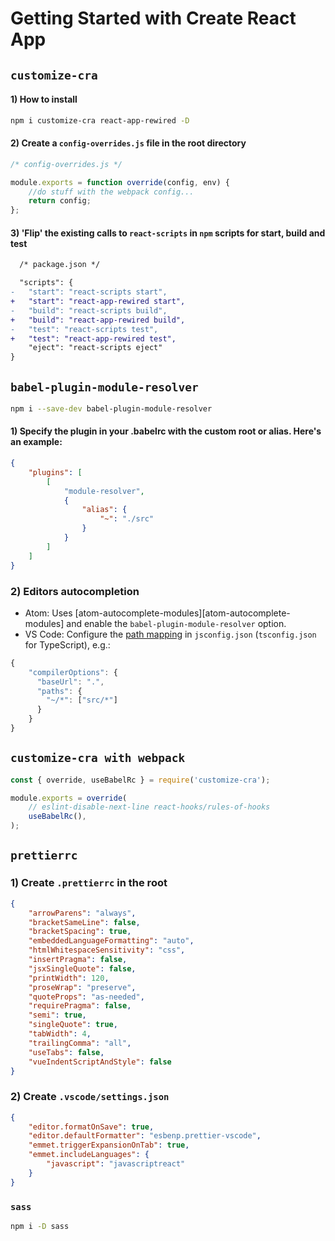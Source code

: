 # Getting Started with Create React App

## `customize-cra`

#### 1) How to install

```bash
npm i customize-cra react-app-rewired -D
```

#### 2) Create a `config-overrides.js` file in the root directory

```javascript
/* config-overrides.js */

module.exports = function override(config, env) {
    //do stuff with the webpack config...
    return config;
};
```

#### 3) 'Flip' the existing calls to `react-scripts` in `npm` scripts for start, build and test

```diff
  /* package.json */

  "scripts": {
-   "start": "react-scripts start",
+   "start": "react-app-rewired start",
-   "build": "react-scripts build",
+   "build": "react-app-rewired build",
-   "test": "react-scripts test",
+   "test": "react-app-rewired test",
    "eject": "react-scripts eject"
}
```

## `babel-plugin-module-resolver`

```bash
npm i --save-dev babel-plugin-module-resolver
```

#### 1) Specify the plugin in your .babelrc with the custom root or alias. Here's an example:

```json
{
    "plugins": [
        [
            "module-resolver",
            {
                "alias": {
                    "~": "./src"
                }
            }
        ]
    ]
}
```

### 2) Editors autocompletion

-   Atom: Uses [atom-autocomplete-modules][atom-autocomplete-modules] and enable the `babel-plugin-module-resolver` option.
-   VS Code: Configure the [path mapping](https://www.typescriptlang.org/docs/handbook/module-resolution.html#path-mapping) in `jsconfig.json` (`tsconfig.json` for TypeScript), e.g.:

```js
{
    "compilerOptions": {
      "baseUrl": ".",
      "paths": {
        "~/*": ["src/*"]
      }
    }
}
```

## `customize-cra with webpack`

```javascript
const { override, useBabelRc } = require('customize-cra');

module.exports = override(
    // eslint-disable-next-line react-hooks/rules-of-hooks
    useBabelRc(),
);
```

## `prettierrc`

### 1) Create `.prettierrc` in the root

```json
{
    "arrowParens": "always",
    "bracketSameLine": false,
    "bracketSpacing": true,
    "embeddedLanguageFormatting": "auto",
    "htmlWhitespaceSensitivity": "css",
    "insertPragma": false,
    "jsxSingleQuote": false,
    "printWidth": 120,
    "proseWrap": "preserve",
    "quoteProps": "as-needed",
    "requirePragma": false,
    "semi": true,
    "singleQuote": true,
    "tabWidth": 4,
    "trailingComma": "all",
    "useTabs": false,
    "vueIndentScriptAndStyle": false
}
```

### 2) Create `.vscode/settings.json`

```json
{
    "editor.formatOnSave": true,
    "editor.defaultFormatter": "esbenp.prettier-vscode",
    "emmet.triggerExpansionOnTab": true,
    "emmet.includeLanguages": {
        "javascript": "javascriptreact"
    }
}
```

### `sass`

```bash
npm i -D sass
```
